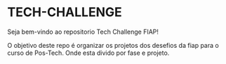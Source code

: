 # TECH-CHALLENGE

Seja bem-vindo ao repositorio Tech Challenge FIAP!

O objetivo deste repo é organizar os projetos dos desefios da fiap para o curso de Pos-Tech. Onde esta divido por fase e projeto.
